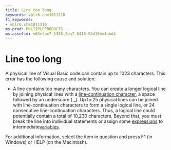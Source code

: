 ```yaml
---
title: Line too long
keywords: vblr6.chm1011210
f1_keywords:
- vblr6.chm1011210
ms.prod: MULTIPLEPRODUCTS
ms.assetid: e63efae7-1383-2da7-8416-94d104e4abd4
---
```



# Line too long

A physical line of Visual Basic code can contain up to 1023 characters. This error has the following cause and solution:



- A line contains too many characters. You can create a longer logical line by joining physical lines with a [line-continuation character](vbe-glossary.md), a space followed by an underscore ( _). Up to 25 physical lines can be joined with line-continuation characters to form a single logical line, or 24 consecutive line-continuation characters. Thus, a logical line could potentially contain a total of 10,230 characters. Beyond that, you must break the line into individual statements or assign some [expressions](vbe-glossary.md) to intermediate[variables](vbe-glossary.md).
    

For additional information, select the item in question and press F1 (in Windows) or HELP (on the Macintosh).

